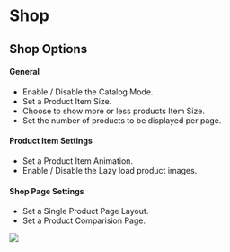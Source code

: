 # Shop

## Shop Options


#### General

* Enable / Disable the Catalog Mode.
* Set a Product Item Size.
* Choose to show more or less products Item Size.
* Set the number of products to be displayed per page.

#### Product Item Settings

* Set a Product Item Animation.
* Enable / Disable the Lazy load product images.

#### Shop Page Settings

* Set a Single Product Page Layout.
* Set a Product Comparision Page.

![](http://transvelo.github.io/docs/mediacenter/images/theme-options-shop.png)
